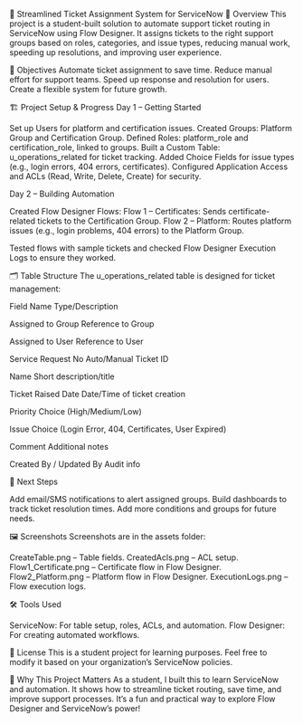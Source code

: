 🚀 Streamlined Ticket Assignment System for ServiceNow
📖 Overview
This project is a student-built solution to automate support ticket routing in ServiceNow using Flow Designer. It assigns tickets to the right support groups based on roles, categories, and issue types, reducing manual work, speeding up resolutions, and improving user experience.

🎯 Objectives
Automate ticket assignment to save time.
Reduce manual effort for support teams.
Speed up response and resolution for users.
Create a flexible system for future growth.

🏗️ Project Setup & Progress
Day 1 – Getting Started

Set up Users for platform and certification issues.
Created Groups: Platform Group and Certification Group.
Defined Roles: platform_role and certification_role, linked to groups.
Built a Custom Table: u_operations_related for ticket tracking.
Added Choice Fields for issue types (e.g., login errors, 404 errors, certificates).
Configured Application Access and ACLs (Read, Write, Delete, Create) for security.

Day 2 – Building Automation

Created Flow Designer Flows:
Flow 1 – Certificates: Sends certificate-related tickets to the Certification Group.
Flow 2 – Platform: Routes platform issues (e.g., login problems, 404 errors) to the Platform Group.


Tested flows with sample tickets and checked Flow Designer Execution Logs to ensure they worked.

🗂️ Table Structure
The u_operations_related table is designed for ticket management:

Field Name
Type/Description

Assigned to Group
Reference to Group

Assigned to User
Reference to User

Service Request No
Auto/Manual Ticket ID

Name
Short description/title

Ticket Raised Date
Date/Time of ticket creation

Priority
Choice (High/Medium/Low)

Issue
Choice (Login Error, 404, Certificates, User Expired)

Comment
Additional notes

Created By / Updated By
Audit info

🚀 Next Steps

Add email/SMS notifications to alert assigned groups.
Build dashboards to track ticket resolution times.
Add more conditions and groups for future needs.

🖼️ Screenshots
Screenshots are in the assets folder:

CreateTable.png – Table fields.
CreatedAcls.png – ACL setup.
Flow1_Certificate.png – Certificate flow in Flow Designer.
Flow2_Platform.png – Platform flow in Flow Designer.
ExecutionLogs.png – Flow execution logs.

🛠️ Tools Used

ServiceNow: For table setup, roles, ACLs, and automation.
Flow Designer: For creating automated workflows.


📜 License
This is a student project for learning purposes. Feel free to modify it based on your organization’s ServiceNow policies.

🌟 Why This Project Matters
As a student, I built this to learn ServiceNow and automation. It shows how to streamline ticket routing, save time, and improve support processes. It’s a fun and practical way to explore Flow Designer and ServiceNow’s power!
